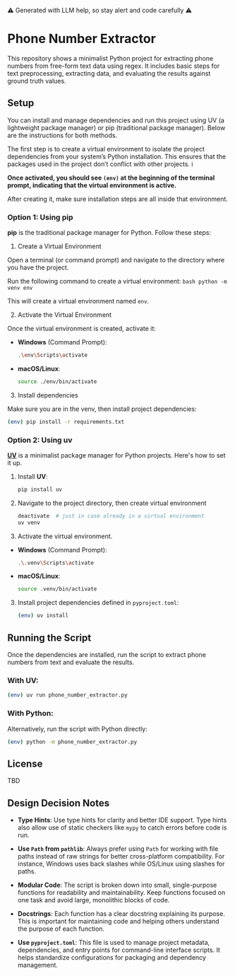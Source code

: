 ⚠️  Generated with LLM help, so stay alert and code carefully ⚠️

# Phone Number Extractor

This repository shows a minimalist Python project for extracting phone
numbers from free-form text data using regex. It includes basic steps for
text preprocessing, extracting data, and evaluating the results against
ground truth values.

## Setup

You can install and manage dependencies and run this project using UV (a
lightweight package manager) or pip (traditional package manager). Below
are the instructions for both methods.

The first step is to create a virtual environment to isolate the project
dependencies from your system’s Python installation. This ensures that the
packages used in the project don’t conflict with other projects. i

**Once activated, you should see `(env)` at the beginning of the terminal prompt, indicating that the virtual environment is active.**

After creating it, make sure installation steps are all inside that
environment.


### Option 1: Using pip 

**pip** is the traditional package manager for Python. Follow these steps:

1. Create a Virtual Environment

Open a terminal (or command prompt) and navigate to the directory where you have the project.

Run the following command to create a virtual environment:
     ```bash
     python -m venv env
     ```

This will create a virtual environment named `env`.

2. Activate the Virtual Environment

Once the virtual environment is created, activate it:

- **Windows** (Command Prompt):
  ```bash
  .\env\Scripts\activate
  ```
- **macOS/Linux**:
  ```bash
  source ./env/bin/activate
  ```
3. Install dependencies 

Make sure you are in the venv, then install project dependencies:
```bash
(env) pip install -r requirements.txt
```

### Option 2: Using uv

[**UV**](https://uv.readthedocs.io/en/latest/) is a minimalist package manager for Python projects. Here's how to set it up.

1. Install **UV**:
    ```bash
    pip install uv
    ```

2. Navigate to the project directory, then create virtual environment
    ```bash
    deactivate  # just in case already in a virtual environment
    uv venv
    ```

2. Activate the virtual environment. 
- **Windows** (Command Prompt):
  ```bash
  .\.venv\Scripts\activate
  ```
- **macOS/Linux**:
  ```bash
  source .venv/bin/activate
  ```

3. Install project dependencies defined in `pyproject.toml`:
    ```bash
    (env) uv install
    ```

## Running the Script

Once the dependencies are installed, run the script to extract phone numbers from text and evaluate the results.

### With UV:

```bash
(env) uv run phone_number_extractor.py
```

### With Python:

Alternatively, run the script with Python directly:

```bash
(env) python -m phone_number_extractor.py
```

## License

TBD

## Design Decision Notes

- **Type Hints**: Use type hints for clarity and better IDE support. Type hints also allow use of static checkers like `mypy` to catch errors before code is run.

- **Use `Path` from `pathlib`**: Always prefer using `Path` for working with file paths instead of raw strings for better cross-platform compatibility. For instance, Windows uses back slashes while OS/Linux using slashes for paths.

- **Modular Code**: The script is broken down into small, single-purpose functions for readability and maintainability. Keep functions focused on one task and avoid large, monolithic blocks of code.

- **Docstrings**: Each function has a clear docstring explaining its purpose. This is important for maintaining code and helping others understand the purpose of each function. 

- **Use `pyproject.toml`**: This file is used to manage project metadata, dependencies, and entry points for command-line interface scripts. It helps standardize configurations for packaging and dependency management.
